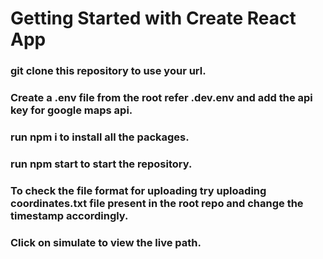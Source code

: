 # Getting Started with Create React App

### git clone this repository to use your url.
### Create a .env file from the root refer .dev.env and add the api key for google maps api.
### run npm i to install all the packages.
### run npm start to start the repository.
### To check the file format for uploading try uploading coordinates.txt file present in the root repo and change the timestamp accordingly.
### Click on simulate to view the live path.
